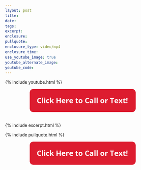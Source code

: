```yaml
---
layout: post
title:
date: 
tags:
excerpt:
enclosure:
pullquote:
enclosure_type: video/mp4
enclosure_time:
use_youtube_image: true
youtube_alternate_image:
youtube_code:
---
```


{% include youtube.html %}

<center><a href="tel:6306382600"><img src="uploads/Button - 345.png" width="345" height="75" /></a></center>

<br>{% include excerpt.html %}

{% include pullquote.html %}

<center><a href="tel:6306382600"><img src="uploads/Button - 345.png" width="345" height="75" /></a></center>
